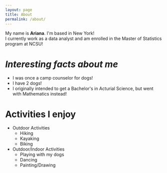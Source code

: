 ```yaml
---
layout: page
title: About
permalink: /about/  
---
```


My name is **Ariana**. I'm based in New York!  
I currently work as a data analyst and am enrolled in the Master of Statistics program at NCSU!  

# _Interesting facts about me_  
 
  - I was once a camp counselor for dogs!
  - I have 2 dogs!
  - I originally intended to get a Bachelor's in Acturial Science, but went with Mathematics instead!
   


# **Activities I enjoy** 
  
  + Outdoor Activities  
    * Hiking  
    * Kayaking  
    * Biking  
  + Outdoor/Indoor Activities  
    * Playing with my dogs  
    * Dancing  
    * Painting/Drawing  
     
  
 
 




